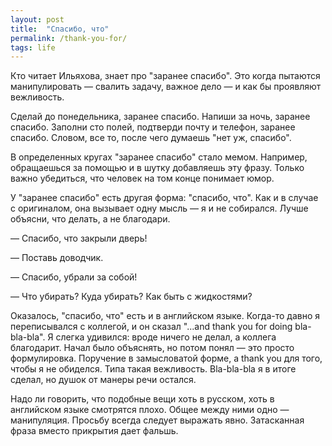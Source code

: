 ```yaml
---
layout: post
title:  "Спасибо, что"
permalink: /thank-you-for/
tags: life
---
```


Кто читает Ильяхова, знает про "заранее спасибо". Это когда пытаются манипулировать — свалить задачу, важное дело — и как бы проявляют вежливость.

Сделай до понедельника, заранее спасибо. Напиши за ночь, заранее спасибо. Заполни сто полей, подтверди почту и телефон, заранее спасибо. Словом, все то, после чего думаешь "нет уж, спасибо".

В определенных кругах "заранее спасибо" стало мемом. Например, обращаешься за помощью и в шутку добавляешь эту фразу. Только важно убедиться, что человек на том конце понимает юмор.

У "заранее спасибо" есть другая форма: "спасибо, что". Как и в случае с оригиналом, она вызывает одну мысль — я и не собирался. Лучше объясни, что делать, а не благодари.

— Спасибо, что закрыли дверь!

— Поставь доводчик.

— Спасибо, убрали за собой!

— Что убирать? Куда убирать? Как быть с жидкостями?

Оказалось, "спасибо, что" есть и в английском языке. Когда-то давно я переписывался с коллегой, и он сказал "...and thank you for doing bla-bla-bla". Я слегка удивился: вроде ничего не делал, а коллега благодарит. Начал было объяснять, но потом понял — это просто формулировка. Поручение в замысловатой форме, а thank you для того, чтобы я не обиделся. Типа такая вежливость. Bla-bla-bla я в итоге сделал, но душок от манеры речи остался.

Надо ли говорить, что подобные вещи хоть в русском, хоть в английском языке смотрятся плохо. Общее между ними одно — манипуляция. Просьбу всегда следует выражать явно. Затасканная фраза вместо прикрытия дает фальшь.

